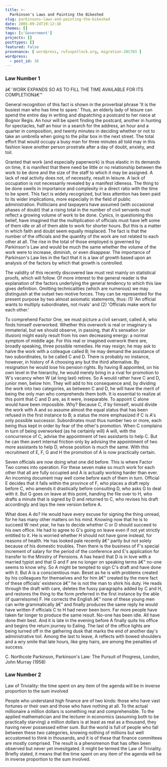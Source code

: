 ```yaml
---
title: >-
  Parkinson's Laws and Painting the Bikeshed
slug: parkinsons-laws-and-painting-the-bikeshed
date: 2005-09-24T19:12:38
themes: []
tags: [u'Government']
projects: []
posttypes: []
featured: False
provenance: [ wordpress, rufuspollock.org, migration-201703 ]
wordpress:
  - post_id: 38
---
```


<h3>
  Law Number 1
</h3>

â€˜WORK EXPANDS SO AS TO FILL THE TIME AVAILABLE FOR ITS COMPLETIONâ€™

General recognition of this fact is shown in the proverbial phrase 'It is the busiest man who has time to spare.' Thus, an elderly lady of leisure can spend the entire day in writing and dispatching a postcard to her niece at Bognor Regis. An hour will be spent finding the postcard, another in hunting for spectacles, half an hour in a search for the address, an hour and a quarter in composition, and twenty minutes in deciding whether or not to take an umbrella when going to the pillar box in the next street. The total effort that would occupy a busy man for three minutes all told may in this fashion leave another person prostrate after a day of doubt, anxiety, and toil.

Granted that work (and especially paperwork) is thus elastic in its demands on time, it is manifest that there need be little or no relationship between the work to be done and the size of the staff to which it may be assigned. A lack of real activity does not, of necessity, result in leisure. A lack of occupation is not necessarily revealed by a manifest idleness. The thing to be done swells in importance and complexity in a direct ratio with the time to be spent. This fact is widely recognized, but less attention has been paid to its wider implications, more especially in the field of public administration. Politicians and taxpayers have assumed (with occasional phases of doubt) that a rising total in the number of civil servants must reflect a growing volume of work to be done. Cynics, in questioning this belief, have imagined that the multiplication of officials must have left some of them idle or all of them able to work for shorter hours. But this is a matter in which faith and doubt seem equally misplaced. The fact is that the number of the officials and the quantity of the work are not related to each other at all. The rise in the total of those employed is governed by Parkinson's Law and would be much the same whether the volume of the work were to increase, diminish, or even disappear. The importance of Parkinson's Law lies in the fact that it is a law of growth based upon an analysis of the factors by which that growth is controlled.

The validity of this recently discovered law must rest mainly on statistical proofs, which will follow. Of more interest to the general reader is the explanation of the factors underlying the general tendency to which this law gives definition. Omitting technicalities (which are numerous) we may distinguish at the outset two motive forces. They can be represented for the present purpose by two almost axiomatic statements, thus: (1) 'An official wants to multiply subordinates, not rivals' and (2) 'Officials make work for each other.'

To comprehend Factor One, we must picture a civil servant, called A, who finds himself overworked. Whether this overwork is real or imaginary is immaterial, but we should observe, in passing, that A's sensation (or illusion) might easily result from his own decreasing energy: a normal symptom of middle age. For this real or imagined overwork there are, broadly speaking, three possible remedies. He may resign; he may ask to halve the work with a colleague called B; he may demand the assistance of two subordinates, to be called C and D. There is probably no instance, however, in history of A choosing any but the third alternative. By resignation he would lose his pension rights. By having B appointed, on his own level in the hierarchy, he would merely bring in a rival for promotion to W's vacancy when W (at long last) retires. So A would rather have C and D, junior men, below him. They will add to his consequence and, by dividing the work into two categories, as between C and D, he will have the merit of being the only man who comprehends them both. It is essential to realize at this point that C and D are, as it were, inseparable. To appoint C alone would have been impossible. Why? Because C, if by himself, would divide the work with A and so assume almost the equal status that has been refused in the first instance to B; a status the more emphasized if C is A's only possible successor. Subordinates must thus number two or more, each being thus kept in order by fear of the other's promotion. When C complains in turn of being overworked (as he certainly will) A will, with the concurrence of C, advise the appointment of two assistants to help C. But he can then avert internal friction only by advising the appointment of two more assistants to help D, whose position is much the same. With this recruitment of E, F, G and H the promotion of A is now practically certain.

Seven officials are now doing what one did before. This is where Factor Two comes into operation. For these seven make so much work for each other that all are fully occupied and A is actually working harder than ever. An incoming document may well come before each of them in turn. Official E decides that it falls within the province of F, who places a draft reply before C, who amends it drastically before consulting D, who asks G to deal with it. But G goes on leave at this point, handing the file over to H, who drafts a minute that is signed by D and returned to C, who revises his draft accordingly and lays the new version before A.

What does A do? He would have every excuse for signing the thing unread, for he has many other matters on his mind. Knowing now that he is to succeed W next year, he has to decide whether C or D should succeed to his own office. He had to agree to G's going on leave even if not yet strictly entitled to it. He is worried whether H should not have gone instead, for reasons of health. He has looked pale recently â€“ partly but not solely because of his domestic troubles. Then there is the business of F's special increment of salary for the period of the conference and E's application for transfer to the Ministry of Pensions. A has heard that D is in love with a married typist and that G and F are no longer on speaking terms â€“ no-one seems to know why. So A might be tempted to sign C's draft and have done with it. But A is a conscientious man. Beset as he is with problems created by his colleagues for themselves and for him â€“ created by the mere fact of these officials' existence â€“ he is not the man to shirk his duty. He reads through the draft with care, deletes the fussy paragraphs added by C and H, and restores the thing to the form preferred in the first instance by the able (if quarrelsome) F. He corrects the English â€“ none of these young men can write grammatically â€“ and finally produces the same reply he would have written if officials C to H had never been born. Far more people have taken far longer to produce the same result. No-one has been idle. All have done their best. And it is late in the evening before A finally quits his office and begins the return journey to Ealing. The last of the office lights are being turned off in the gathering dusk that marks the end of another day's administrative toil. Among the last to leave, A reflects with bowed shoulders and a wry smile that late hours, like grey hairs, are among the penalties of success.

C. Northcote Parkinson, Parkinson's Law: The Pursuit of Progress, London, John Murray (1958) 

<h3>
  Law Number 2
</h3>


Law of Triviality: the time spent on any item of the agenda will be in inverse proportion to the sum involved

People who understand high finance are of two kinds: those who have vast fortunes or their own and those who have nothing at all. To the actual millionaire a million dollars is something real and comprehensible. To the applied mathematician and the lecturer in economics (assuming both to be practically starving) a million dollars is at least as real as a thousand, they having never possessed either sum. But the world is full of people who fall between these two categories, knowing nothing of millions but well accustomed to think in thousands, and it is of these that finance committees are mostly comprised. The result is a phenomenon that has often been observed but never yet invesitgated. It might be termed the Law of Triviality. Briefly stated, it means that the time spent on any item of the agenda will be in inverse proportion to the sum involved.


